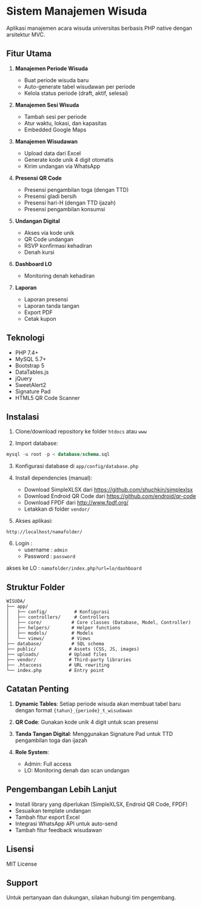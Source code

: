 # Sistem Manajemen Wisuda

Aplikasi manajemen acara wisuda universitas berbasis PHP native dengan arsitektur MVC.

## Fitur Utama

1. **Manajemen Periode Wisuda**
   - Buat periode wisuda baru
   - Auto-generate tabel wisudawan per periode
   - Kelola status periode (draft, aktif, selesai)

2. **Manajemen Sesi Wisuda**
   - Tambah sesi per periode
   - Atur waktu, lokasi, dan kapasitas
   - Embedded Google Maps

3. **Manajemen Wisudawan**
   - Upload data dari Excel
   - Generate kode unik 4 digit otomatis
   - Kirim undangan via WhatsApp

4. **Presensi QR Code**
   - Presensi pengambilan toga (dengan TTD)
   - Presensi gladi bersih
   - Presensi hari-H (dengan TTD ijazah)
   - Presensi pengambilan konsumsi

5. **Undangan Digital**
   - Akses via kode unik
   - QR Code undangan
   - RSVP konfirmasi kehadiran
   - Denah kursi

6. **Dashboard LO**
   - Monitoring denah kehadiran

7. **Laporan**
   - Laporan presensi
   - Laporan tanda tangan
   - Export PDF
   - Cetak kupon

## Teknologi

- PHP 7.4+
- MySQL 5.7+
- Bootstrap 5
- DataTables.js
- jQuery
- SweetAlert2
- Signature Pad
- HTML5 QR Code Scanner

## Instalasi

1. Clone/download repository ke folder `htdocs` atau `www`

2. Import database:
```sql
mysql -u root -p < database/schema.sql
```

3. Konfigurasi database di `app/config/database.php`

4. Install dependencies (manual):
   - Download SimpleXLSX dari https://github.com/shuchkin/simplexlsx
   - Download Endroid QR Code dari https://github.com/endroid/qr-code
   - Download FPDF dari http://www.fpdf.org/
   - Letakkan di folder `vendor/`

5. Akses aplikasi:
```
http://localhost/namafolder/
```

6. Login :
   - username : `admin`
   - Password : `password`

akses ke LO :
`namafolder/index.php?url=lo/dashboard`

## Struktur Folder

```
WISUDA/
├── app/
│   ├── config/          # Konfigurasi
│   ├── controllers/     # Controllers
│   ├── core/           # Core classes (Database, Model, Controller)
│   ├── helpers/        # Helper functions
│   ├── models/         # Models
│   └── views/          # Views
├── database/           # SQL schema
├── public/            # Assets (CSS, JS, images)
├── uploads/           # Upload files
├── vendor/            # Third-party libraries
├── .htaccess          # URL rewriting
└── index.php          # Entry point
```

## Catatan Penting

1. **Dynamic Tables**: Setiap periode wisuda akan membuat tabel baru dengan format `{tahun}_{periode}_t_wisudawan`

2. **QR Code**: Gunakan kode unik 4 digit untuk scan presensi

3. **Tanda Tangan Digital**: Menggunakan Signature Pad untuk TTD pengambilan toga dan ijazah

4. **Role System**:
   - Admin: Full access
   - LO: Monitoring denah dan scan undangan

## Pengembangan Lebih Lanjut

- Install library yang diperlukan (SimpleXLSX, Endroid QR Code, FPDF)
- Sesuaikan template undangan
- Tambah fitur export Excel
- Integrasi WhatsApp API untuk auto-send
- Tambah fitur feedback wisudawan

## Lisensi

MIT License

## Support

Untuk pertanyaan dan dukungan, silakan hubungi tim pengembang.


